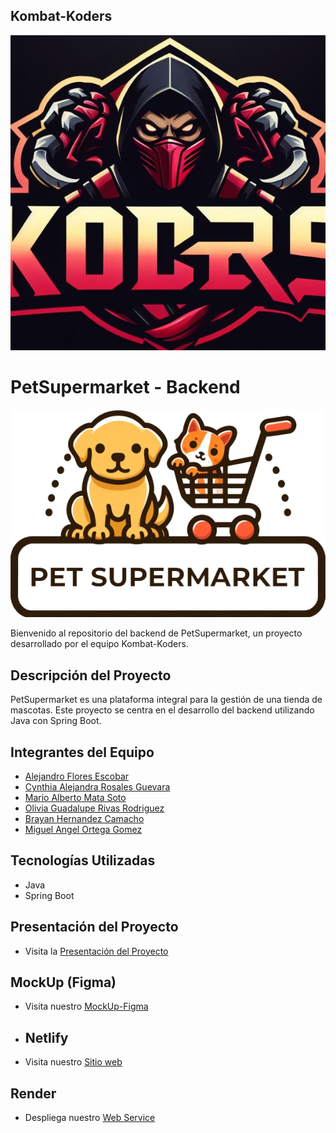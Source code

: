 ## Kombat-Koders
<p align="center">
  <img src="https://github.com/alefecad/Kombat-Koders-BE/blob/main/KombatKodersLogo.png" alt="Logo del Equipo">
</p>

# PetSupermarket - Backend

<p align="center">
  <img src="https://github.com/alefecad/Kombat-Koders-BE/blob/main/Petsupermarket.png" alt="Logo de PetSupermarket">
</p>

Bienvenido al repositorio del backend de PetSupermarket, un proyecto desarrollado por el equipo Kombat-Koders.

## Descripción del Proyecto

PetSupermarket es una plataforma integral para la gestión de una tienda de mascotas. Este proyecto se centra en el desarrollo del backend utilizando Java con Spring Boot.

## Integrantes del Equipo

- [Alejandro Flores Escobar](https://github.com/alefecad)
- [Cynthia Alejandra Rosales Guevara](https://github.com/cyroguer)
- [Mario Alberto Mata Soto](https://github.com/mmatas1300)
- [Olivia Guadalupe Rivas Rodriguez](https://github.com/olivisrivas)
- [Brayan Hernandez Camacho](https://github.com/brahdz)
- [Miguel Angel Ortega Gomez](https://github.com/6Angel4)

## Tecnologías Utilizadas

- Java
- Spring Boot

## Presentación del Proyecto
- Visita la [Presentación del Proyecto](https://www.canva.com/design/DAF0rRaw0yY/SAYPQp_8mrHJETvRyKLiZQ/edit?utm_content=DAF0rRaw0yY&utm_campaign=designshare&utm_medium=link2&utm_source=sharebutton)

## MockUp (Figma)
- Visita nuestro [MockUp-Figma](https://www.figma.com/file/izBXfIFqpsYvN5sFegRE9A/PS-Wireframe?type=design&node-id=0-1&mode=design)

- ## Netlify 
-  Visita nuestro [Sitio web](https://petsupermarket.netlify.app/)

## Render
- Despliega nuestro [Web Service](https://petsupermarket-be.onrender.com)
